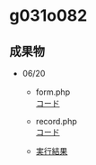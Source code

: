 # g031o082
 ## 成果物
   * 06/20
     * form.php
    　　 <br> [コード](https://github.com/shimoyashikikeisuke/g031o082/blob/master/form.php)
     * record.php
        <br> [コード](https://github.com/shimoyashikikeisuke/g031o082/blob/master/record.php)
        
      * [実行結果](http://153.126.169.140/g031o082/form.php)
